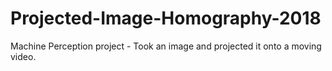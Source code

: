 # Projected-Image-Homography-2018
Machine Perception project - Took an image and projected it onto a moving video. 
